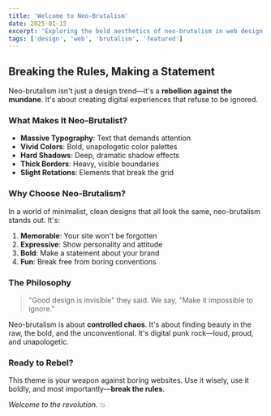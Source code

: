 ```yaml
---
title: 'Welcome to Neo-Brutalism'
date: 2025-01-15
excerpt: 'Exploring the bold aesthetics of neo-brutalism in web design'
tags: ['design', 'web', 'brutalism', 'featured']
---
```


## Breaking the Rules, Making a Statement

Neo-brutalism isn't just a design trend—it's a **rebellion against the
mundane**. It's about creating digital experiences that refuse to be ignored.

### What Makes It Neo-Brutalist?

- **Massive Typography**: Text that demands attention
- **Vivid Colors**: Bold, unapologetic color palettes
- **Hard Shadows**: Deep, dramatic shadow effects
- **Thick Borders**: Heavy, visible boundaries
- **Slight Rotations**: Elements that break the grid

### Why Choose Neo-Brutalism?

In a world of minimalist, clean designs that all look the same, neo-brutalism
stands out. It's:

1. **Memorable**: Your site won't be forgotten
2. **Expressive**: Show personality and attitude
3. **Bold**: Make a statement about your brand
4. **Fun**: Break free from boring conventions

### The Philosophy

> "Good design is invisible" they said. We say, "Make it impossible to ignore."

Neo-brutalism is about **controlled chaos**. It's about finding beauty in the
raw, the bold, and the unconventional. It's digital punk rock—loud, proud, and
unapologetic.

### Ready to Rebel?

This theme is your weapon against boring websites. Use it wisely, use it boldly,
and most importantly—**break the rules**.

_Welcome to the revolution._ 💥
